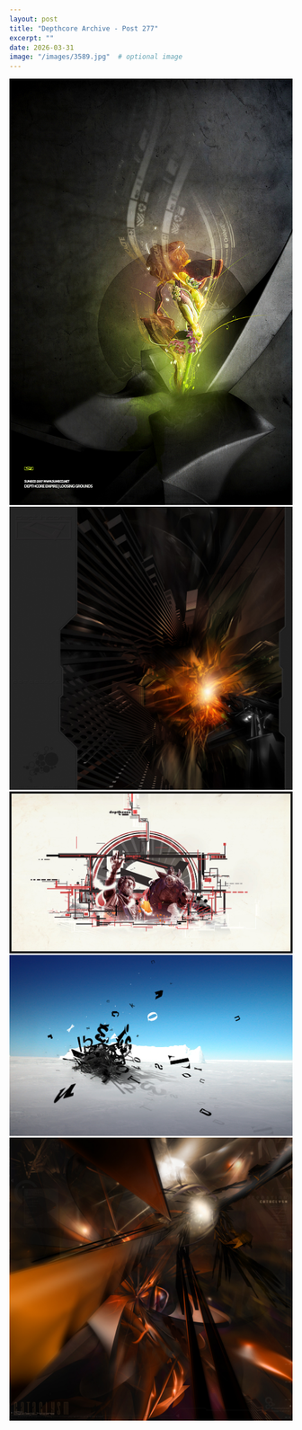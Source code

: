 ```yaml
---
layout: post
title: "Depthcore Archive - Post 277"
excerpt: ""
date: 2026-03-31
image: "/images/3589.jpg"  # optional image
---
```


<img src="/images/3589.jpg">
<img src="/images/359.jpg" alt="359.jpg"/>
<img src="/images/3596.jpg" alt="3596.jpg"/>
<img src="/images/3597.jpg" alt="3597.jpg"/>
<img src="/images/360.jpg" alt="360.jpg"/>
